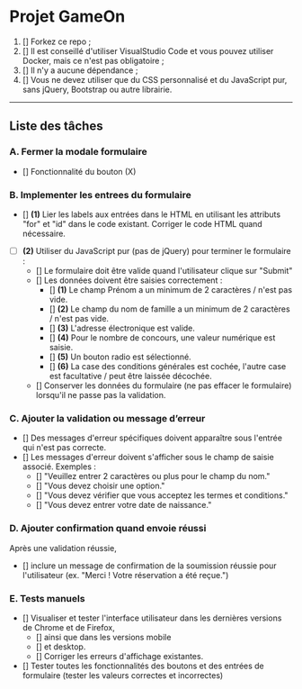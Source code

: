 # Projet GameOn
1. [] Forkez ce repo ;
2. [] Il est conseillé d'utiliser VisualStudio Code et vous pouvez utiliser Docker, mais ce n'est pas obligatoire ;
3. [] Il n'y a aucune dépendance ;
4. [] Vous ne devez utiliser que du CSS personnalisé et du JavaScript pur, sans jQuery, Bootstrap ou autre librairie.

---

## Liste des tâches

### A. Fermer la modale formulaire
- [] Fonctionnalité du bouton (X)

### B. Implementer les entrees du formulaire
- [] **(1)** Lier les labels aux entrées dans le HTML en utilisant les attributs "for" et "id" dans le code existant. Corriger le code HTML quand nécessaire.
- [ ] **(2)** Utiliser du JavaScript pur (pas de jQuery) pour terminer le formulaire :
    - [] Le formulaire doit être valide quand l'utilisateur clique sur "Submit"
    - [] Les données doivent être saisies correctement :
        - [] **(1)** Le champ Prénom a un minimum de 2 caractères / n'est pas vide.
        - [] **(2)** Le champ du nom de famille a un minimum de 2 caractères / n'est pas vide.
        - [] **(3)** L'adresse électronique est valide.
        - [] **(4)** Pour le nombre de concours, une valeur numérique est saisie.
        - [] **(5)** Un bouton radio est sélectionné.
        - [] **(6)** La case des conditions générales est cochée, l'autre case est facultative / peut être laissée décochée.
    - [] Conserver les données du formulaire (ne pas effacer le formulaire) lorsqu'il ne passe pas la validation.

### C. Ajouter la validation ou message d’erreur
- [] Des messages d'erreur spécifiques doivent apparaître sous l'entrée qui n'est pas correcte.
- [] Les messages d'erreur doivent s'afficher sous le champ de saisie associé.
  Exemples :
    - [] "Veuillez entrer 2 caractères ou plus pour le champ du nom."
    - [] "Vous devez choisir une option."
    - [] "Vous devez vérifier que vous acceptez les termes et conditions."
    - [] "Vous devez entrer votre date de naissance."


### D. Ajouter confirmation quand envoie réussi
Après une validation réussie,
- [] inclure un message de confirmation de la soumission réussie pour l'utilisateur
  (ex. "Merci ! Votre réservation a été reçue.")

### E. Tests manuels
- [] Visualiser et tester l'interface utilisateur dans les dernières versions de Chrome et de Firefox,
    - [] ainsi que dans les versions mobile
    - [] et desktop.
    - [] Corriger les erreurs d'affichage existantes.
- [] Tester toutes les fonctionnalités des boutons et des entrées de formulaire
  (tester les valeurs correctes et incorrectes)


